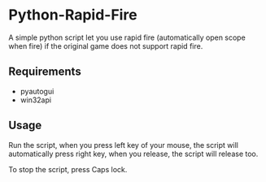 # Python-Rapid-Fire
A simple python script let you use rapid fire (automatically open scope when fire) if the original game does not support rapid fire.

Requirements
-----------------
+ pyautogui
+ win32api

Usage
-----------------
Run the script, when you press left key of your mouse, the script will automatically press right key, when you release, the script will release too.

To stop the script, press Caps lock.
